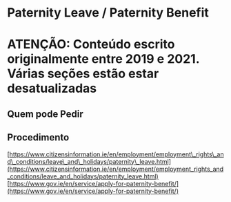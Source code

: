 # Paternity Leave / Paternity Benefit

# **ATENÇÃO: Conteúdo escrito originalmente entre 2019 e 2021. Várias seções estão estar desatualizadas**

## Quem pode Pedir

## Procedimento

[https://www.citizensinformation.ie/en/employment/employment\_rights\_and\_conditions/leave\_and\_holidays/paternity\_leave.html](https://www.citizensinformation.ie/en/employment/employment_rights_and_conditions/leave_and_holidays/paternity_leave.html)  
[https://www.gov.ie/en/service/apply-for-paternity-benefit/](https://www.gov.ie/en/service/apply-for-paternity-benefit/)  
